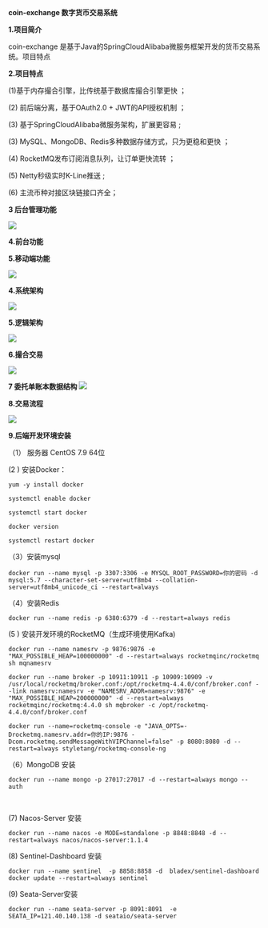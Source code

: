 **coin-exchange  数字货币交易系统**

**1.项目简介**

  coin-exchange 是基于Java的SpringCloudAlibaba微服务框架开发的货币交易系统。项目特点

**2.项目特点**

(1)基于内存撮合引擎，比传统基于数据库撮合引擎更快 ；

(2) 前后端分离，基于OAuth2.0 + JWT的API授权机制 ；

(3) 基于SpringCloudAlibaba微服务架构，扩展更容易 ;

(3) MySQL、MongoDB、Redis多种数据存储方式，只为更稳和更快 ；

(4) RocketMQ发布订阅消息队列，让订单更快流转 ；

(5) Netty秒级实时K-Line推送 ;

(6) 主流币种对接区块链接口齐全；

**3 后台管理功能**

![](https://github.com/lingdu5h/coin-exchange/blob/main/arch/%E5%9B%BE%E7%89%872.png)

**4.前台功能**

[](https://github.com/lingdu5h/coin-exchange/blob/main/arch/%E5%9B%BE%E7%89%872.png)

**5.移动端功能**

![](https://github.com/lingdu5h/coin-exchange/blob/main/arch/%E5%9B%BE%E7%89%873.png)

**4.系统架构**

![](https://github.com/lingdu5h/coin-exchange/blob/main/arch/%E5%9B%BE%E7%89%874.png)

**5.逻辑架构**

![](https://github.com/lingdu5h/coin-exchange/blob/main/arch/%E5%9B%BE%E7%89%875.png)

**6.撮合交易**

![](https://github.com/lingdu5h/coin-exchange/blob/main/arch/%E5%9B%BE%E7%89%877.png)

**7 委托单账本数据结构**
![](https://github.com/lingdu5h/coin-exchange/blob/main/arch/%E5%9B%BE%E7%89%878.png)

**8.交易流程**

![](https://github.com/lingdu5h/coin-exchange/blob/main/arch/%E5%9B%BE%E7%89%879.png)



**9.后端开发环境安装**

 （1） 服务器  CentOS 7.9 64位 

   (2 )  安装Docker：

  <!--安装docker-->

 `yum -y install docker`

  <!--开机自启-->

`systemctl enable docker`

<!--启动Docker-->

`systemctl start docker`

<!--查看Docker当前的版本-->

`docker version`

<!--启动docker-->

`systemctl restart docker`

（3）安装mysql

`docker run --name mysql -p 3307:3306 -e MYSQL_ROOT_PASSWORD=你的密码 -d mysql:5.7 --character-set-server=utf8mb4 --collation-server=utf8mb4_unicode_ci --restart=always`

（4）安装Redis

 `docker run --name redis -p 6380:6379 -d --restart=always redis`

   <!--Redis 密码配置 略-->

(5 )  安装开发环境的RocketMQ（生成环境使用Kafka)

<!--Namesrv的安装-->

`docker run --name namesrv -p 9876:9876 -e "MAX_POSSIBLE_HEAP=100000000" -d --restart=always rocketmqinc/rocketmq sh mqnamesrv`

<!--Namesrv 的配置 略-->

<!--安装broker-->

`docker run --name broker -p 10911:10911 -p 10909:10909 -v /usr/local/rocketmq/broker.conf:/opt/rocketmq-4.4.0/conf/broker.conf --link namesrv:namesrv -e "NAMESRV_ADDR=namesrv:9876" -e "MAX_POSSIBLE_HEAP=200000000" -d --restart=always rocketmqinc/rocketmq:4.4.0 sh mqbroker -c /opt/rocketmq-4.4.0/conf/broker.conf`

<!--安装 console-->

`docker run --name=rocketmq-console -e "JAVA_OPTS=-Drocketmq.namesrv.addr=你的IP:9876 -Dcom.rocketmq.sendMessageWithVIPChannel=false" -p 8080:8080 -d --restart=always styletang/rocketmq-console-ng`

（6）MongoDB 安装

`docker run --name mongo -p 27017:27017 -d --restart=always mongo --auth`

​    <!--设置密码 略-->

 (7) Nacos-Server  安装

`docker run --name nacos -e MODE=standalone -p 8848:8848 -d --restart=always nacos/nacos-server:1.1.4`

(8) Sentinel-Dashboard 安装

`docker run --name sentinel  -p 8858:8858 -d  bladex/sentinel-dashboard`
`docker update --restart=always sentinel`

(9) Seata-Server安装

`docker run --name seata-server -p 8091:8091  -e SEATA_IP=121.40.140.138 -d seataio/seata-server`



# 



​    